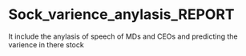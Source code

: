 # Sock_varience_anylasis_REPORT
It include the anylasis of speech of MDs and CEOs and predicting the varience in there stock
